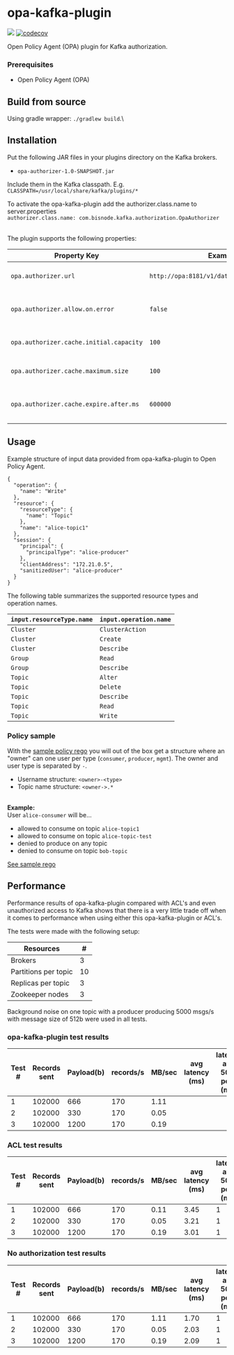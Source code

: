 # opa-kafka-plugin
![](https://github.com/Bisnode/opa-kafka-plugin/workflows/build/badge.svg)
[![codecov](https://codecov.io/gh/Bisnode/opa-kafka-plugin/branch/master/graph/badge.svg)](https://codecov.io/gh/Bisnode/opa-kafka-plugin)

Open Policy Agent (OPA) plugin for Kafka authorization.

### Prerequisites

* Open Policy Agent (OPA)

## Build from source

Using gradle wrapper: `./gradlew build`.\

## Installation

Put the following JAR files in your plugins directory on the Kafka brokers.
* `opa-authorizer-1.0-SNAPSHOT.jar`

Include them in the Kafka classpath.
E.g. `CLASSPATH=/usr/local/share/kafka/plugins/*`

To activate the opa-kafka-plugin add the authorizer.class.name to server.properties\
`authorizer.class.name: com.bisnode.kafka.authorization.OpaAuthorizer`

<br />
The plugin supports the following properties:

| Property Key | Example | Description |
| --- | --- | --- |
| `opa.authorizer.url` | `http://opa:8181/v1/data/kafka/authz/allow` | Name of the OPA policy to query. |
| `opa.authorizer.allow.on.error` | `false` | Fail-closed or fail-open if OPA call fails. |
| `opa.authorizer.cache.initial.capacity` | `100` | Initial decision cache size. |
| `opa.authorizer.cache.maximum.size` | `100` | Max decision cache size. |
| `opa.authorizer.cache.expire.after.ms` | `600000` | Decision cache expiry in milliseconds. |

## Usage

Example structure of input data provided from opa-kafka-plugin to Open Policy Agent.
```
{
  "operation": {
    "name": "Write"
  },
  "resource": {
    "resourceType": {
      "name": "Topic"
    },
    "name": "alice-topic1"
  },
  "session": {
    "principal": {
      "principalType": "alice-producer"
    },
    "clientAddress": "172.21.0.5",
    "sanitizedUser": "alice-producer"
  }
}
```

The following table summarizes the supported resource types and operation names.

| `input.resourceType.name` | `input.operation.name` |
| --- | --- |
| `Cluster` | `ClusterAction` |
| `Cluster` | `Create` |
| `Cluster` | `Describe` |
| `Group` | `Read` |
| `Group` | `Describe` |
| `Topic` | `Alter` |
| `Topic` | `Delete` |
| `Topic` | `Describe` |
| `Topic` | `Read` |
| `Topic` | `Write` |

### Policy sample

With the [sample policy rego](src/main/rego/README.md) you will out of the box get
a structure where an "owner" can one user per type (`consumer`, `producer`, `mgmt`). The owner and user type is separated by `-`.
* Username structure: `<owner>-<type>`
* Topic name structure: `<owner->.*`

\
<b>Example:</b> \
User `alice-consumer` will be...
* allowed to consume on topic `alice-topic1`
* allowed to consume on topic `alice-topic-test`
* denied to produce on any topic
* denied to consume on topic `bob-topic`

[See sample rego](src/main/rego/README.md)

## Performance
Performance results of opa-kafka-plugin compared with ACL's and even unauthorized
access to Kafka shows that there is a very little trade off when it comes to
performance when using either this opa-kafka-plugin or ACL's.

The tests were made with the following setup:

|Resources|#|
|---|---|
| Brokers | 3 |
| Partitions per topic | 10 |
| Replicas per topic | 3 |
| Zookeeper nodes | 3 |

Background noise on one topic with a producer producing 5000 msgs/s with message
size of 512b were used in all tests.

### opa-kafka-plugin test results

|Test #|Records sent|Payload(b)|records/s|MB/sec|avg latency (ms)|latency avg 50th perc (ms)|latency avg 95th perc (ms)|latency avg 99th perc (ms)|latency avg 99,99 perc (ms)|
|---|---|---|---|---|---|---|---|---|---|
|1|102000|666|170|1.11||||||
|2|102000|330|170|0.05||||||
|3|102000|1200|170|0.19||||||

### ACL test results

|Test #|Records sent|Payload(b)|records/s|MB/sec|avg latency (ms)|latency avg 50th perc (ms)|latency avg 95th perc (ms)|latency avg 99th perc (ms)|latency avg 99,99 perc (ms)|
|---|---|---|---|---|---|---|---|---|---|
|1|102000|666|170|0.11|3.45|1|4|21|604|
|2|102000|330|170|0.05|3.21|1|3|22|566|
|3|102000|1200|170|0.19|3.01|1|3|19|504|

### No authorization test results

|Test #|Records sent|Payload(b)|records/s|MB/sec|avg latency (ms)|latency avg 50th perc (ms)|latency avg 95th perc (ms)|latency avg 99th perc (ms)|latency avg 99,99 perc (ms)|
|---|---|---|---|---|---|---|---|---|---|
|1|102000|666|170| 1.11|1.70|1|2|19|128|
|2|102000|330|170| 0.05|2.03|1|2|18|298|
|3|102000|1200|170| 0.19|2.09|1|2|18|332|
